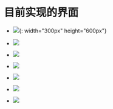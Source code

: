 # 目前实现的界面

- ![](http://opksmtese.bkt.clouddn.com/%E7%BD%91%E6%98%93%E4%BA%91%E9%9F%B3%E4%B9%90_1.jpg){: width="300px" height="600px"}

- ![](http://opksmtese.bkt.clouddn.com/%E7%BD%91%E6%98%93%E4%BA%91%E9%9F%B3%E4%B9%90_2.jpg)

- ![](http://opksmtese.bkt.clouddn.com/%E7%BD%91%E6%98%93%E4%BA%91%E9%9F%B3%E4%B9%90_3.jpg)

- ![](http://opksmtese.bkt.clouddn.com/%E7%BD%91%E6%98%93%E4%BA%91%E9%9F%B3%E4%B9%90_4.jpg)

- ![](http://opksmtese.bkt.clouddn.com/%E7%BD%91%E6%98%93%E4%BA%91%E9%9F%B3%E4%B9%90_5.jpg)

- ![](http://opksmtese.bkt.clouddn.com/%E7%BD%91%E6%98%93%E4%BA%91%E9%9F%B3%E4%B9%90_6.jpg)

- ![](http://opksmtese.bkt.clouddn.com/%E7%BD%91%E6%98%93%E4%BA%91%E9%9F%B3%E4%B9%90_7.jpg)
